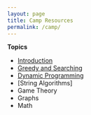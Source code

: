 ```yaml
---
layout: page
title: Camp Resources
permalink: /camp/
---
```

**Topics**
* [Introduction](/introduction-to-cp)
* [Greedy and Searching](/greedy-and-searching)
* [Dynamic Programming](/dynamic-programming)
* [String Algorithms]
* Game Theory
* Graphs
* Math
